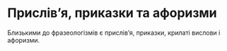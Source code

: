 # Прислів’я, приказки та афоризми

<div class="space">Близькими до фразеологiзмiв є прислiв’я, приказки, крилатi вислови i афоризми.</div>